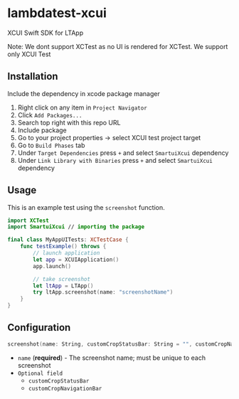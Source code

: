 # lambdatest-xcui
XCUI Swift SDK for LTApp

Note: We dont support XCTest as no UI is rendered for XCTest. We support only XCUI Test

## Installation
Include the dependency in xcode package manager

1. Right click on any item in `Project Navigator`
2. Click `Add Packages...`
3. Search top right with this repo URL
4. Include package
5. Go to your project properties -> select XCUI test project target
6. Go to `Build Phases` tab
7. Under `Target Dependencies` press `+` and select `SmartuiXcui` dependency
8. Under `Link Library with Binaries` press `+` and select `SmartuiXcui` dependency

## Usage

This is an example test using the `screenshot` function.

```swift
import XCTest
import SmartuiXcui // importing the package

final class MyAppUITests: XCTestCase {
    func testExample() throws {
        // launch application
        let app = XCUIApplication()
        app.launch()

        // take screenshot
        let ltApp = LTApp()
        try ltApp.screenshot(name: "screenshotName")
    }
}
```


## Configuration

```swift
screenshot(name: String, customCropStatusBar: String = "", customCropNavigationBar: String = "")
```

- `name` (**required**) - The screenshot name; must be unique to each screenshot
- `Optional field` 
  - `customCropStatusBar`
  - `customCropNavigationBar`

